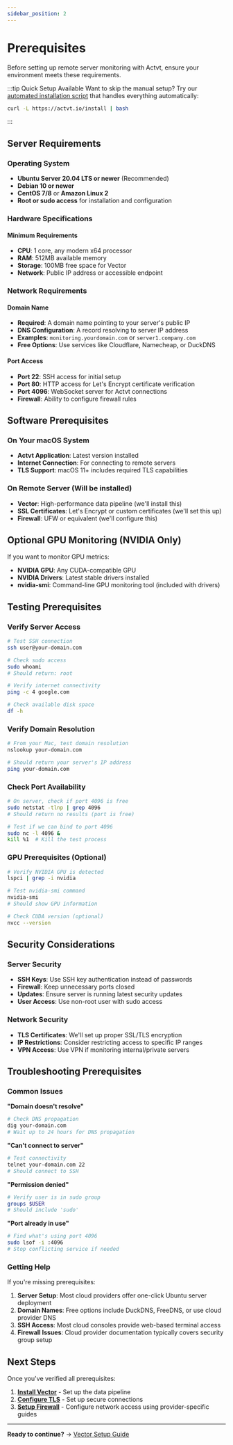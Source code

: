 ```yaml
---
sidebar_position: 2
---
```


# Prerequisites

Before setting up remote server monitoring with Actvt, ensure your environment meets these requirements.

:::tip Quick Setup Available
Want to skip the manual setup? Try our [automated installation script](automated-install.md) that handles everything automatically:
```bash
curl -L https://actvt.io/install | bash
```
:::


## Server Requirements

### Operating System
- **Ubuntu Server 20.04 LTS or newer** (Recommended)
- **Debian 10 or newer**
- **CentOS 7/8** or **Amazon Linux 2**
- **Root or sudo access** for installation and configuration

### Hardware Specifications

#### Minimum Requirements
- **CPU**: 1 core, any modern x64 processor
- **RAM**: 512MB available memory
- **Storage**: 100MB free space for Vector
- **Network**: Public IP address or accessible endpoint

### Network Requirements

#### Domain Name
- **Required**: A domain name pointing to your server's public IP
- **DNS Configuration**: A record resolving to server IP address
- **Examples**: `monitoring.yourdomain.com` or `server1.company.com`
- **Free Options**: Use services like Cloudflare, Namecheap, or DuckDNS

#### Port Access
- **Port 22**: SSH access for initial setup
- **Port 80**: HTTP access for Let's Encrypt certificate verification
- **Port 4096**: WebSocket server for Actvt connections
- **Firewall**: Ability to configure firewall rules

## Software Prerequisites

### On Your macOS System
- **Actvt Application**: Latest version installed
- **Internet Connection**: For connecting to remote servers
- **TLS Support**: macOS 11+ includes required TLS capabilities

### On Remote Server (Will be installed)
- **Vector**: High-performance data pipeline (we'll install this)
- **SSL Certificates**: Let's Encrypt or custom certificates (we'll set this up)
- **Firewall**: UFW or equivalent (we'll configure this)

## Optional GPU Monitoring (NVIDIA Only)
If you want to monitor GPU metrics:
- **NVIDIA GPU**: Any CUDA-compatible GPU
- **NVIDIA Drivers**: Latest stable drivers installed
- **nvidia-smi**: Command-line GPU monitoring tool (included with drivers)

## Testing Prerequisites

### Verify Server Access
```bash
# Test SSH connection
ssh user@your-domain.com

# Check sudo access
sudo whoami
# Should return: root

# Verify internet connectivity
ping -c 4 google.com

# Check available disk space
df -h
```

### Verify Domain Resolution
```bash
# From your Mac, test domain resolution
nslookup your-domain.com

# Should return your server's IP address
ping your-domain.com
```

### Check Port Availability
```bash
# On server, check if port 4096 is free
sudo netstat -tlnp | grep 4096
# Should return no results (port is free)

# Test if we can bind to port 4096
sudo nc -l 4096 &
kill %1  # Kill the test process
```

### GPU Prerequisites (Optional)
```bash
# Verify NVIDIA GPU is detected
lspci | grep -i nvidia

# Test nvidia-smi command
nvidia-smi
# Should show GPU information

# Check CUDA version (optional)
nvcc --version
```

## Security Considerations

### Server Security
- **SSH Keys**: Use SSH key authentication instead of passwords
- **Firewall**: Keep unnecessary ports closed
- **Updates**: Ensure server is running latest security updates
- **User Access**: Use non-root user with sudo access

### Network Security
- **TLS Certificates**: We'll set up proper SSL/TLS encryption
- **IP Restrictions**: Consider restricting access to specific IP ranges
- **VPN Access**: Use VPN if monitoring internal/private servers

## Troubleshooting Prerequisites

### Common Issues

**"Domain doesn't resolve"**
```bash
# Check DNS propagation
dig your-domain.com
# Wait up to 24 hours for DNS propagation
```

**"Can't connect to server"**
```bash
# Test connectivity
telnet your-domain.com 22
# Should connect to SSH
```

**"Permission denied"**
```bash
# Verify user is in sudo group
groups $USER
# Should include 'sudo'
```

**"Port already in use"**
```bash
# Find what's using port 4096
sudo lsof -i :4096
# Stop conflicting service if needed
```

### Getting Help

If you're missing prerequisites:

1. **Server Setup**: Most cloud providers offer one-click Ubuntu server deployment
2. **Domain Names**: Free options include DuckDNS, FreeDNS, or use cloud provider DNS
3. **SSH Access**: Most cloud consoles provide web-based terminal access
4. **Firewall Issues**: Cloud provider documentation typically covers security group setup

## Next Steps

Once you've verified all prerequisites:

1. **[Install Vector](vector-setup.md)** - Set up the data pipeline
2. **[Configure TLS](tls-configuration.md)** - Set up secure connections
3. **[Setup Firewall](provider-guides/overview)** - Configure network access using provider-specific guides

---

**Ready to continue?** → [Vector Setup Guide](vector-setup.md)